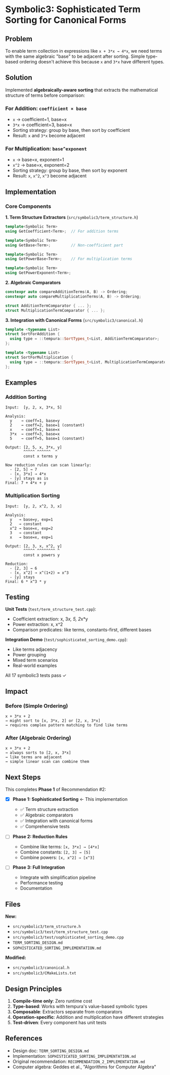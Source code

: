 # Symbolic3: Sophisticated Term Sorting for Canonical Forms

## Problem

To enable term collection in expressions like `x + 3*x → 4*x`, we need terms with the same algebraic "base" to be adjacent after sorting. Simple type-based ordering doesn't achieve this because `x` and `3*x` have different types.

## Solution

Implemented **algebraically-aware sorting** that extracts the mathematical structure of terms before comparison:

### For Addition: `coefficient × base`

- `x` → coefficient=1, base=x
- `3*x` → coefficient=3, base=x
- Sorting strategy: group by base, then sort by coefficient
- Result: `x` and `3*x` become adjacent

### For Multiplication: `base^exponent`

- `x` → base=x, exponent=1
- `x^2` → base=x, exponent=2
- Sorting strategy: group by base, then sort by exponent
- Result: `x`, `x^2`, `x^3` become adjacent

## Implementation

### Core Components

**1. Term Structure Extractors** (`src/symbolic3/term_structure.h`)

```cpp
template<Symbolic Term>
using GetCoefficient<Term>;  // For addition terms

template<Symbolic Term>
using GetBase<Term>;         // Non-coefficient part

template<Symbolic Term>
using GetPowerBase<Term>;    // For multiplication terms

template<Symbolic Term>
using GetPowerExponent<Term>;
```

**2. Algebraic Comparators**

```cpp
constexpr auto compareAdditionTerms(A, B) -> Ordering;
constexpr auto compareMultiplicationTerms(A, B) -> Ordering;

struct AdditionTermComparator { ... };
struct MultiplicationTermComparator { ... };
```

**3. Integration with Canonical Forms** (`src/symbolic3/canonical.h`)

```cpp
template <typename List>
struct SortForAddition {
  using type = ::tempura::SortTypes_t<List, AdditionTermComparator>;
};

template <typename List>
struct SortForMultiplication {
  using type = ::tempura::SortTypes_t<List, MultiplicationTermComparator>;
};
```

## Examples

### Addition Sorting

```
Input:  [y, 2, x, 3*x, 5]

Analysis:
  y    → coeff=1, base=y
  2    → coeff=2, base=1 (constant)
  x    → coeff=1, base=x
  3*x  → coeff=3, base=x
  5    → coeff=5, base=1 (constant)

Output: [2, 5, x, 3*x, y]
        ^^^^^ ^^^^^^  ^
        const x terms y

Now reduction rules can scan linearly:
  - [2, 5] → 7
  - [x, 3*x] → 4*x
  - [y] stays as is
Final: 7 + 4*x + y
```

### Multiplication Sorting

```
Input:  [y, 2, x^2, 3, x]

Analysis:
  y   → base=y, exp=1
  2   → constant
  x^2 → base=x, exp=2
  3   → constant
  x   → base=x, exp=1

Output: [2, 3, x, x^2, y]
        ^^^^^ ^^^^^^^^ ^
        const x powers y

Reduction:
  - [2, 3] → 6
  - [x, x^2] → x^(1+2) = x^3
  - [y] stays
Final: 6 * x^3 * y
```

## Testing

**Unit Tests** (`test/term_structure_test.cpp`):

- Coefficient extraction: x, 3*x, 5, 2*x\*y
- Power extraction: x, x^2
- Comparison predicates: like terms, constants-first, different bases

**Integration Demo** (`test/sophisticated_sorting_demo.cpp`):

- Like terms adjacency
- Power grouping
- Mixed term scenarios
- Real-world examples

All 17 symbolic3 tests pass ✓

## Impact

### Before (Simple Ordering)

```
x + 3*x + 2
→ might sort to [x, 3*x, 2] or [2, x, 3*x]
→ requires complex pattern matching to find like terms
```

### After (Algebraic Ordering)

```
x + 3*x + 2
→ always sorts to [2, x, 3*x]
→ like terms are adjacent
→ simple linear scan can combine them
```

## Next Steps

This completes **Phase 1** of Recommendation #2:

- [x] **Phase 1: Sophisticated Sorting** ← This implementation

  - ✅ Term structure extraction
  - ✅ Algebraic comparators
  - ✅ Integration with canonical forms
  - ✅ Comprehensive tests

- [ ] **Phase 2: Reduction Rules**

  - Combine like terms: `[x, 3*x] → [4*x]`
  - Combine constants: `[2, 3] → [5]`
  - Combine powers: `[x, x^2] → [x^3]`

- [ ] **Phase 3: Full Integration**
  - Integrate with simplification pipeline
  - Performance testing
  - Documentation

## Files

**New:**

- `src/symbolic3/term_structure.h`
- `src/symbolic3/test/term_structure_test.cpp`
- `src/symbolic3/test/sophisticated_sorting_demo.cpp`
- `TERM_SORTING_DESIGN.md`
- `SOPHISTICATED_SORTING_IMPLEMENTATION.md`

**Modified:**

- `src/symbolic3/canonical.h`
- `src/symbolic3/CMakeLists.txt`

## Design Principles

1. **Compile-time only**: Zero runtime cost
2. **Type-based**: Works with tempura's value-based symbolic types
3. **Composable**: Extractors separate from comparators
4. **Operation-specific**: Addition and multiplication have different strategies
5. **Test-driven**: Every component has unit tests

## References

- Design doc: `TERM_SORTING_DESIGN.md`
- Implementation: `SOPHISTICATED_SORTING_IMPLEMENTATION.md`
- Original recommendation: `RECOMMENDATION_2_IMPLEMENTATION.md`
- Computer algebra: Geddes et al., "Algorithms for Computer Algebra"
